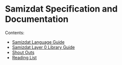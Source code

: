 Samizdat Specification and Documentation
========================================

Contents:

* [Samizdat Language Guide](language-guide/README.md)
* [Samizdat Layer 0 Library Guide](samizdat-0-lib/README.md)
* [Shout Outs](shout-outs.md)
* [Reading List](reading-list.md)
